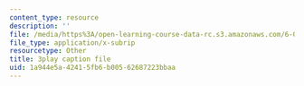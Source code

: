 ```yaml
---
content_type: resource
description: ''
file: /media/https%3A/open-learning-course-data-rc.s3.amazonaws.com/6-002-circuits-and-electronics-spring-2007/1a944e5a42415fb6b00562687223bbaa_Km9YIdkc2Oo.vtt
file_type: application/x-subrip
resourcetype: Other
title: 3play caption file
uid: 1a944e5a-4241-5fb6-b005-62687223bbaa
---
```

